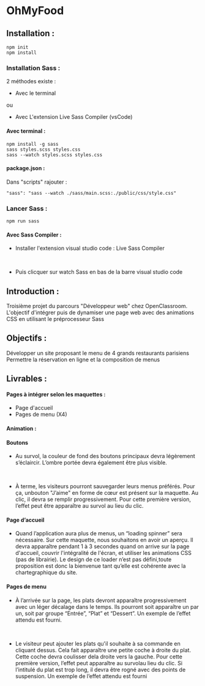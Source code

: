 # OhMyFood

## Installation : 

    npm init
    npm install 

### Installation Sass :

2 méthodes existe : 

* Avec le terminal 

ou

*  Avec L'extension Live Sass Compiler (vsCode)

#### Avec terminal :

    npm install -g sass 
    sass styles.scss styles.css
    sass --watch styles.scss styles.css

#### package.json :

 Dans "scripts" rajouter : 

    "sass": "sass --watch ./sass/main.scss:./public/css/style.css"

### Lancer Sass :

    npm run sass

#### Avec Sass Compiler :

- Installer l'extension visual studio code : Live Sass Compiler 
<br>

- Puis clicquer sur watch Sass en bas de la barre visual studio code


## Introduction :

Troisième projet du parcours "Développeur web" chez OpenClassroom. L'objectif d'intégrer puis de dynamiser une page web avec des animations CSS en utilisant le préprocesseur Sass

## Objectifs :

Développer un site proposant le menu de 4 grands restaurants parisiens
Permettre la réservation en ligne et la composition de menus

## Livrables :


#### Pages à intégrer selon les maquettes :

- Page d'accueil
- Pages de menu (X4)

#### Animation :

#### Boutons

- Au survol, la couleur de fond des boutons principaux devra légèrement s’éclaircir. L’ombre portée devra également être plus visible.
<br>

- À terme, les visiteurs pourront sauvegarder leurs menus préférés. Pour ça, unbouton "J’aime" en forme de cœur est présent sur la maquette. Au clic, il devra se remplir progressivement. Pour cette première version, l’effet peut être apparaître au survol au lieu du clic.

#### Page d’accueil

- Quand l’application aura plus de menus, un “loading spinner” sera nécessaire. Sur cette maquette, nous souhaitons en avoir un aperçu. Il devra apparaître pendant 1 à 3 secondes quand on arrive sur la page d'accueil, couvrir l'intégralité de l'écran, et utiliser les animations CSS (pas de librairie). Le design de ce loader n’est pas défini,toute proposition est donc la bienvenue tant qu’elle est cohérente avec la chartegraphique du site.

#### Pages de menu

- À l’arrivée sur la page, les plats devront apparaître progressivement avec un léger décalage dans le temps. Ils pourront soit apparaître un par un, soit par groupe “Entrée”, “Plat” et “Dessert”. Un exemple de l’effet attendu est fourni.
<br>

- Le visiteur peut ajouter les plats qu'il souhaite à sa commande en cliquant dessus. Cela fait apparaître une petite coche à droite du plat. Cette coche devra coulisser dela droite vers la gauche. Pour cette première version, l’effet peut apparaître au survolau lieu du clic. Si l’intitulé du plat est trop long, il devra être rogné avec des points de suspension. Un exemple de l’effet attendu est fourni